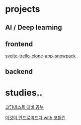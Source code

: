# projects
## AI / Deep learning

## frontend
[svelte-trello-clone-app-snowpack](https://github.com/sglee487/svelte-trello-clone-app-snowpack)
## backend


# studies..

[코딩테스트 대비 공부](https://github.com/sglee487/Coding-test)

[이것이 안드로이드다 with 코틀린](https://github.com/sglee487/ThisisAndroidwithKotlin)
